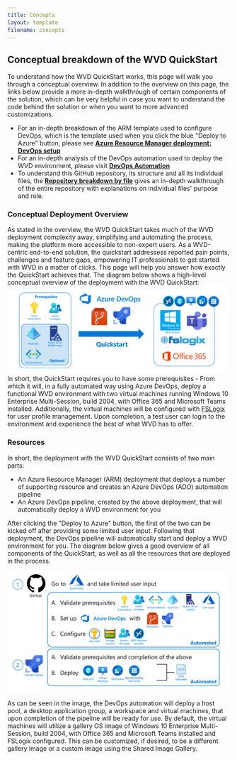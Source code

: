 ```yaml
---
title: Concepts
layout: template
filename: concepts
---
```


## <b>Conceptual breakdown of the WVD QuickStart</b>
To understand how the WVD QuickStart works, this page will walk you through a conceptual overview. In addition to the overview on this page, the links below provide a more in-depth walkthrough of certain components of the solution, which can be very helpful in case you want to understand the code behind the solution or when you want to more advanced customizations.

* For an in-depth breakdown of the ARM template used to configure DevOps, which is the template used when you click the blue "Deploy to Azure" button, please see <b><a href="armdeployment">Azure Resource Manager deployment: DevOps setup</a></b>
* For an in-depth analysis of the DevOps automation used to deploy the WVD environment, please visit <b><a href="devops">DevOps Automation</a></b>
* To understand this GitHub repository, its structure and all its individual files, the <b><a href="repo">Repository breakdown by file</a></b> gives an in-depth walkthrough of the entire repository with explanations on individual files' purpose and role.

### <b>Conceptual Deployment Overview</b>
As stated in the overview, the WVD QuickStart takes much of the WVD deployment complexity away, simplifying and automating the process, making the platform more accessible to non-expert users. As a WVD-centric end-to-end solution, the quickstart addressess reported pain points, challenges and feature gaps, empowering IT professionals to get started with WVD in a matter of clicks. This page will help you answer how exactly the QuickStart achieves that. The diagram below shows a high-level conceptual overview of the deployment with the WVD QuickStart:
![Deployment overview](images/overview.PNG?raw=true)
In short, the QuickStart requires you to have some prerequisites - From which it will, in a fully automated way using Azure DevOps, deploy a functional WVD environment with two virtual machines running Windows 10 Enterprise Multi-Session, build 2004, with Office 365 and Microsoft Teams installed. Additionally, the virtual machines will be configured with <a href="https://docs.microsoft.com/en-us/fslogix/overview">FSLogix</a> for user profile management. Upon completion, a test user can login to the environment and experience the best of what WVD has to offer.

### <b>Resources</b>
In short, the deployment with the WVD QuickStart consists of two main parts:

* An Azure Resource Manager (ARM) deployment that deploys a number of supporting resource and creates an Azure DevOps (ADO) automation pipeline
* An Azure DevOps pipeline, created by the above deployment, that will automatically deploy a WVD environment for you

After clicking the "Deploy to Azure" button, the first of the two can be kicked off after providing some limited user input. Following that deployment, the DevOps pipeline will automatically start and deploy a WVD environment for you. The diagram below gives a good overview of all components of the QuickStart, as well as all the resources that are deployed in the process.

![Deployment overview](images/newDiagram.PNG?raw=true)

As can be seen in the image, the DevOps automation will deploy a host pool, a desktop application group, a workspace and virtual machines, that upon completion of the pipeline will be ready for use. By default, the virtual machines will utilize a gallery OS image of Windows 10 Enterprise Multi-Session, build 2004, with Office 365 and Microsoft Teams installed and FSLogix configured. This can be customized, if desired, to be a different gallery image or a custom image using the Shared Image Gallery. 
